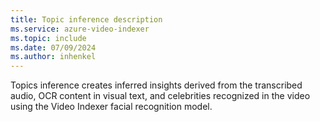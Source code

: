 ```yaml
---
title: Topic inference description
ms.service: azure-video-indexer
ms.topic: include
ms.date: 07/09/2024
ms.author: inhenkel
---
```


Topics inference creates inferred insights derived from the transcribed audio, OCR content in visual text, and celebrities recognized in the video using the Video Indexer facial recognition model. 
